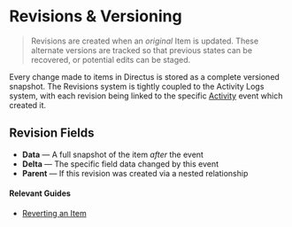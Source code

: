 # Revisions & Versioning

> Revisions are created when an _original_ Item is updated. These alternate versions are tracked so that previous states can be recovered, or potential edits can be staged.

Every change made to items in Directus is stored as a complete versioned snapshot. The Revisions system is tightly coupled to the Activity Logs system, with each revision being linked to
the specific [Activity](/concepts/application/#activity-log) event which created it.

## Revision Fields

- **Data** — A full snapshot of the item _after_ the event
- **Delta** — The specific field data changed by this event
- **Parent** — If this revision was created via a nested relationship

<!-- @TODO ::: tip Customizing Version Data
Since versions store a full data snapshot and delta, the
`directus_revisions` collection can quickly grow quite large, increasing database size and
potentially decreasing performance. To remedy this, Directus allows
[configuring version scope](/concepts/app-overview) per collection to set the exact field data
saved.
:::

::: tip Creating Detached Versions

You can also create a new version for an item without saving the data to the parent item itself. This allows you to "stage" changes to an item that may already be live/published.

:::

-->

#### Relevant Guides

- [Reverting an Item](/guides/items/#reverting-an-item)
